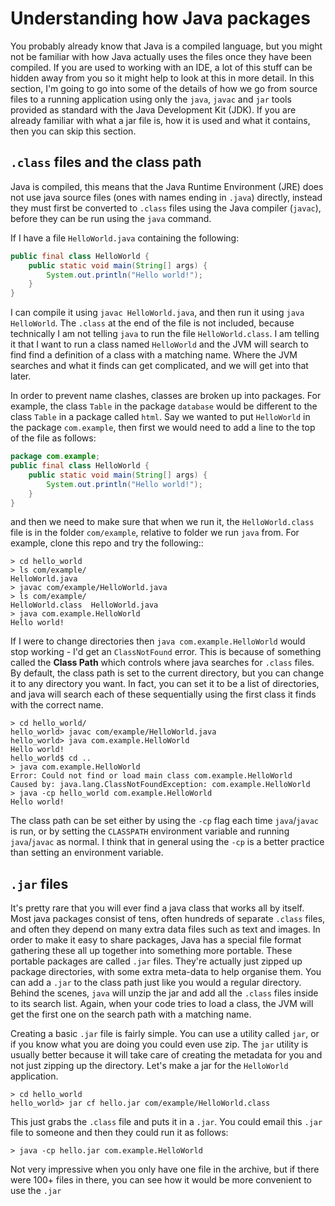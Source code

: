 # Understanding how Java packages
You probably already know that Java is a compiled language, but you might not be familiar with how Java actually uses the files once they have been compiled. If you are used to working with an IDE, a lot of this stuff can be hidden away from you so it might help to look at this in more detail. In this section, I'm going to go into some of the details of how we go from source files to a running application using only the `java`, `javac` and `jar` tools provided as standard with the Java Development Kit (JDK). If you are already familiar with what a jar file is, how it is used and what it contains, then you can skip this section.

## `.class` files and the class path

Java is compiled, this means that the Java Runtime Environment (JRE) does not use java source files (ones with names ending in `.java`) directly, instead they must first be converted to `.class` files using the Java compiler (`javac`), before they can be run using the `java` command.

If I have a file `HelloWorld.java` containing the following:
```java
public final class HelloWorld {
    public static void main(String[] args) {
        System.out.println("Hello world!");
    }
}
```
I can compile it using `javac HelloWorld.java`, and then run it using `java HelloWorld`. The `.class` at the end of the file is not included, because technically I am not telling `java` to run the file `HelloWorld.class`. I am telling it that I want to run a class named `HelloWorld` and the JVM will search to find find a definition of a class with a matching name. Where the JVM searches and what it finds can get complicated, and we will get into that later. 

In order to prevent name clashes, classes are broken up into packages. For example, the class `Table` in the package `database` would be different to the class `Table` in a package called `html`. Say we wanted to put `HelloWorld` in the package `com.example`, then first we would need to add a line to the top of the file as follows:
```java
package com.example;
public final class HelloWorld {
    public static void main(String[] args) {
        System.out.println("Hello world!");
    }
}
```
and then we need to make sure that when we run it, the `HelloWorld.class` file is in the folder `com/example`, relative to folder we run `java` from. For example, clone this repo and try the following::
```
> cd hello_world
> ls com/example/
HelloWorld.java
> javac com/example/HelloWorld.java
> ls com/example/
HelloWorld.class  HelloWorld.java
> java com.example.HelloWorld
Hello world!
```

If I were to change directories then `java com.example.HelloWorld` would stop working - I'd get an `ClassNotFound` error. This is because of something called the **Class Path** which controls where java searches for `.class` files. By default, the class path is set to the current directory, but you can change it to any directory you want. In fact, you can set it to be a list of directories, and java will search each of these sequentially using the first class it finds with the correct name.

```
> cd hello_world/
hello_world> javac com/example/HelloWorld.java
hello_world> java com.example.HelloWorld
Hello world!
hello_world$ cd ..
> java com.example.HelloWorld
Error: Could not find or load main class com.example.HelloWorld
Caused by: java.lang.ClassNotFoundException: com.example.HelloWorld
> java -cp hello_world com.example.HelloWorld
Hello world!
```

The class path can be set either by using the `-cp` flag each time `java`/`javac`
is run, or by setting the `CLASSPATH` environment variable and running `java`/`javac` as normal. I think that in general using the `-cp` is a better practice than setting an environment variable.

## `.jar` files
It's pretty rare that you will ever find a java class that works all by itself. Most java packages consist of tens, often hundreds of separate `.class` files, and often they depend on many extra data files such as text and images. In order to make it easy to share packages, Java has a special file format gathering these all up together into something more portable. These portable packages are called `.jar` files. They're actually just zipped up package directories, with some extra meta-data to help organise them. You can add a `.jar` to the class path just like you would a regular directory. Behind the scenes, `java` will unzip the jar and add all the `.class` files inside to its search list. Again, when your code tries to load a class, the JVM will get the first one on the search path with a matching name.

Creating a basic `.jar` file is fairly simple. You can use a utility called `jar`, or if you know what you are doing you could even use zip. The `jar` utility is usually better because it will take care of creating the metadata for you and not just zipping up the directory. Let's make a jar for the `HelloWorld` application.

```
> cd hello_world
hello_world> jar cf hello.jar com/example/HelloWorld.class
```
This just grabs the `.class` file and puts it in a `.jar`. You could email this `.jar` file to someone and then they could run it as follows:

```
> java -cp hello.jar com.example.HelloWorld
```

Not very impressive when you only have one file in the archive, but if there were 100+ files in there, you can see how it would be more convenient to use the `.jar`
